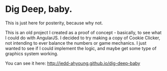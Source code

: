 Dig Deep, baby.
===============

This is just here for posterity, because why not.

This is an old project I created as a proof of concept - basically, to see what I could do with AngularJS. I decided to try making a copy of Cookie Clicker, not intending to ever balance the numbers or game mechanics. I just wanted to see if I could implement the logic, and maybe get some type of graphics system working.

You can see it here: http://jedd-ahyoung.github.io/dig-deep-baby
